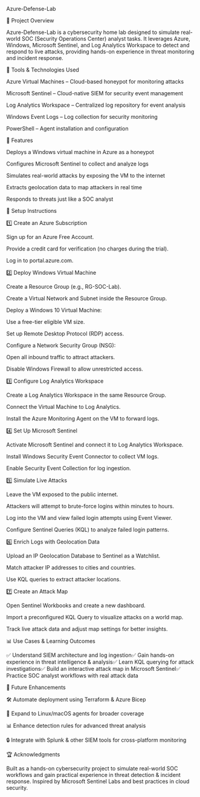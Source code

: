 Azure-Defense-Lab

📌 Project Overview

Azure-Defense-Lab is a cybersecurity home lab designed to simulate real-world SOC (Security Operations Center) analyst tasks. It leverages Azure, Windows, Microsoft Sentinel, and Log Analytics Workspace to detect and respond to live attacks, providing hands-on experience in threat monitoring and incident response.

🧰 Tools & Technologies Used

Azure Virtual Machines – Cloud-based honeypot for monitoring attacks

Microsoft Sentinel – Cloud-native SIEM for security event management

Log Analytics Workspace – Centralized log repository for event analysis

Windows Event Logs – Log collection for security monitoring

PowerShell – Agent installation and configuration

🚀 Features

Deploys a Windows virtual machine in Azure as a honeypot

Configures Microsoft Sentinel to collect and analyze logs

Simulates real-world attacks by exposing the VM to the internet

Extracts geolocation data to map attackers in real time

Responds to threats just like a SOC analyst

🏰 Setup Instructions

1️⃣ Create an Azure Subscription

Sign up for an Azure Free Account.

Provide a credit card for verification (no charges during the trial).

Log in to portal.azure.com.

2️⃣ Deploy Windows Virtual Machine

Create a Resource Group (e.g., RG-SOC-Lab).

Create a Virtual Network and Subnet inside the Resource Group.

Deploy a Windows 10 Virtual Machine:

Use a free-tier eligible VM size.

Set up Remote Desktop Protocol (RDP) access.

Configure a Network Security Group (NSG):

Open all inbound traffic to attract attackers.

Disable Windows Firewall to allow unrestricted access.

3️⃣ Configure Log Analytics Workspace

Create a Log Analytics Workspace in the same Resource Group.

Connect the Virtual Machine to Log Analytics.

Install the Azure Monitoring Agent on the VM to forward logs.

4️⃣ Set Up Microsoft Sentinel

Activate Microsoft Sentinel and connect it to Log Analytics Workspace.

Install Windows Security Event Connector to collect VM logs.

Enable Security Event Collection for log ingestion.

5️⃣ Simulate Live Attacks

Leave the VM exposed to the public internet.

Attackers will attempt to brute-force logins within minutes to hours.

Log into the VM and view failed login attempts using Event Viewer.

Configure Sentinel Queries (KQL) to analyze failed login patterns.

6️⃣ Enrich Logs with Geolocation Data

Upload an IP Geolocation Database to Sentinel as a Watchlist.

Match attacker IP addresses to cities and countries.

Use KQL queries to extract attacker locations.

7️⃣ Create an Attack Map

Open Sentinel Workbooks and create a new dashboard.

Import a preconfigured KQL Query to visualize attacks on a world map.

Track live attack data and adjust map settings for better insights.

📊 Use Cases & Learning Outcomes

✅ Understand SIEM architecture and log ingestion✅ Gain hands-on experience in threat intelligence & analysis✅ Learn KQL querying for attack investigations✅ Build an interactive attack map in Microsoft Sentinel✅ Practice SOC analyst workflows with real attack data

🌟 Future Enhancements

🛠 Automate deployment using Terraform & Azure Bicep

🔎 Expand to Linux/macOS agents for broader coverage

📊 Enhance detection rules for advanced threat analysis

🔒 Integrate with Splunk & other SIEM tools for cross-platform monitoring

🏆 Acknowledgments

Built as a hands-on cybersecurity project to simulate real-world SOC workflows and gain practical experience in threat detection & incident response. Inspired by Microsoft Sentinel Labs and best practices in cloud security.

